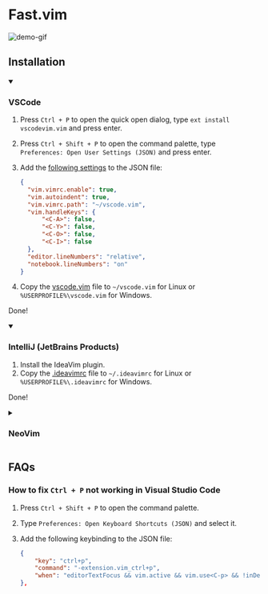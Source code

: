 # Fast.vim

![demo-gif](https://raw.githubusercontent.com/thaiminhpv/blogs/main/How-To-Code-30-times-faster-with-vimfast/resources/gif-guides/vimfast.gif)

## Installation

<details open>
<summary> <h3>VSCode</h3> </summary>

1. Press `Ctrl + P` to open the quick open dialog, type `ext install vscodevim.vim` and press enter.
2. Press `Ctrl + Shift + P` to open the command palette, type `Preferences: Open User Settings (JSON)` and press enter.
3. Add the [following settings](./settings.json) to the JSON file:

    ```json
    {
      "vim.vimrc.enable": true,
      "vim.autoindent": true,
      "vim.vimrc.path": "~/vscode.vim",
      "vim.handleKeys": {
          "<C-A>": false,
          "<C-Y>": false,
          "<C-O>": false,
          "<C-I>": false
      },
      "editor.lineNumbers": "relative",
      "notebook.lineNumbers": "on"
    }
    ```

4. Copy the [vscode.vim](./vscode.vim) file to `~/vscode.vim` for Linux or `%USERPROFILE%\vscode.vim` for Windows.

Done!

</details>

<details open>
  <summary><h3>IntelliJ (JetBrains Products)</h3></summary>

1. Install the IdeaVim plugin.
2. Copy the [.ideavimrc](./.ideavimrc) file to `~/.ideavimrc` for Linux or `%USERPROFILE%\.ideavimrc` for Windows.

Done!

</details>

<details>
  <summary><h3>NeoVim</h3></summary>

If you are reading this part, that means you are already a Vim user, so
you should already know what to do after looking at [neo.vim](./neo.vim).

</details>

## FAQs

### How to fix `Ctrl + P` not working in Visual Studio Code

1. Press `Ctrl + Shift + P` to open the command palette.
2. Type `Preferences: Open Keyboard Shortcuts (JSON)` and select it.
3. Add the following keybinding to the JSON file:

    ```json
    {
        "key": "ctrl+p",
        "command": "-extension.vim_ctrl+p",
        "when": "editorTextFocus && vim.active && vim.use<C-p> && !inDebugRepl || vim.active && vim.use<C-p> && !inDebugRepl && vim.mode == 'CommandlineInProgress' || vim.active && vim.use<C-p> && !inDebugRepl && vim.mode == 'SearchInProgressMode'"
    },
    ```
